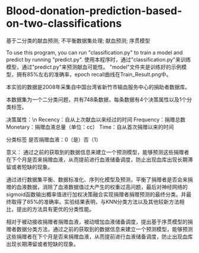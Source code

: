 # Blood-donation-prediction-based-on-two-classifications
基于二分类的献血预测; 不平衡数据集处理; 献血预测; 序贯模型

To use this program, you can run "classification.py" to train a model and predict by running "predict.py".
使用本程序时，通过"classification.py"来训练模型，通过"predict.py"来预测献血可能性。
"model"文件夹是训练好的示例模型，拥有85%左右的准确率，epoch recall曲线在Train_Result.png中。

本实验的数据是2008年采集自中国台湾省新竹市输血服务中心的捐助者数据库。

本数据集为一个二分类问题，共有748条数据，每条数据有4个决策属性以及1个分类标签。

决策属性：\n
  Recency：自从上次献血以来经过的时间
  Frequency：捐赠总数
  Monetary：捐赠血液总量（单位：cc）
  Time：自从首次捐赠以来的时间
  
分类标签
  是否捐赠血液：0（是）否（1）

意义：
  通过之前的获取到的数据信息来建立一个预测模型，能够预测这些捐赠者在下个月是否来捐赠血液，从而提前进行血液储备调度，防止出现血库出现长期滞留或者短缺的现象。

通过进行数据集平衡、数据标准化、序列化模型及预测，平衡了捐赠者是否会来捐赠的血液数据，消除了血液数据值过大产生的权重过高问题，最后对神经网络的sigmoid函数输出概率值进行加权决策融合实现捐赠者捐赠预测的最终分类。并最终取得了85%的准确率。实验结果表明，与KNN分类方法以及其他较新方法相比，提出的方法具有更优的分类性能。

相对于被动接收捐赠者捐赠血液，被动增加血液储备调度，提出基于序贯模型的捐赠者数据分类方法，通过之前的获取到的数据信息来建立一个预测模型，能够预测这些捐赠者在下个月是否来捐赠血液，从而提前进行血液储备调度，防止出现血库出现长期滞留或者短缺的现象。
